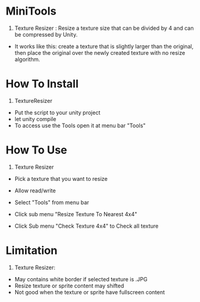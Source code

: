 # MiniTools
1. Texture Resizer : Resize a texture size that can be divided by 4 and can be compressed by Unity. 
* It works like this: create a texture that is slightly larger than the original, then place the original over the newly created texture with no resize algorithm.

# How To Install
1. TextureResizer
* Put the script to your unity project
* let unity compile
* To access use the Tools open it at menu bar "Tools"

# How To Use
1.  Texture Resizer
* Pick a texture that you want to resize
* Allow read/write
* Select "Tools" from menu bar
* Click sub menu "Resize Texture To Nearest 4x4"

* Click Sub menu "Check Texture 4x4" to Check all texture

# Limitation
1. Texture Resizer:
  - May contains white border if selected texture is .JPG
  - Resize texture or sprite content may shifted
  - Not good when the texture or sprite have fullscreen content 
